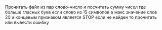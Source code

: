 Прочитать файл из пар слово-число и посчитать сумму чисел где больше гласных букв если слово из 15  символов а макс значение слов 20 и концевым признаком является STOP если не найден то прочитать или вывести ошибку